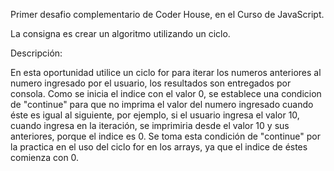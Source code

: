 Primer desafio complementario de Coder House, en el Curso de JavaScript.

La consigna es crear un algoritmo utilizando un ciclo.

Descripción: 

En esta oportunidad utilice un ciclo for para iterar los numeros anteriores al numero ingresado por el usuario, los resultados son entregados por consola. Como se inicia el indice con el valor 0, se establece una condicion de "continue" para que no imprima el valor del numero ingresado cuando éste es igual al siguiente, por ejemplo, si el usuario ingresa el valor 10, cuando ingresa en la iteración, se imprimiria desde el valor 10 y sus anteriores, porque el indice es 0. Se toma esta condición de "continue" por la practica en el uso del ciclo for en los arrays, ya que el indice de éstes comienza con 0.
